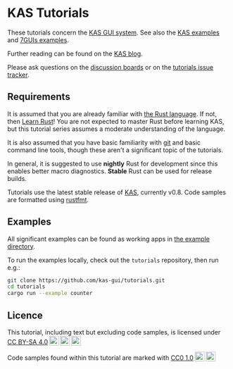 # KAS Tutorials

These tutorials concern the [KAS GUI system](https://github.com/kas-gui/kas).
See also the [KAS examples](https://github.com/kas-gui/kas/tree/master/kas-wgpu/examples)
and [7GUIs examples](https://github.com/kas-gui/7guis/).

Further reading can be found on the [KAS blog](https://kas-gui.github.io/blog/).

Please ask questions on the [discussion boards](https://github.com/kas-gui/tutorials/discussions/)
or on the [tutorials issue tracker](https://github.com/kas-gui/tutorials/discussions/1).

## Requirements

It is assumed that you are already familiar with [the Rust language](https://www.rust-lang.org/).
If not, then [Learn Rust](https://www.rust-lang.org/learn)!
You are not expected to master Rust before learning KAS, but this tutorial
series assumes a moderate understanding of the language.

It is also assumed that you have basic familiarity with [git](https://git-scm.com/) and
basic command line tools, though these aren't a significant topic of the tutorials.

In general, it is suggested to use **nightly** Rust for development since this
enables better macro diagnostics. **Stable** Rust can be used for release builds.

Tutorials use the latest stable release of [KAS](https://github.com/kas-gui/kas),
currently v0.8.
Code samples are formatted using [rustfmt](https://github.com/rust-lang/rustfmt).

## Examples

All significant examples can be found as working apps in [the example directory](https://github.com/kas-gui/tutorials/tree/master/examples).

To run the examples locally, check out the `tutorials` repository, then run e.g.:
```sh
git clone https://github.com/kas-gui/tutorials.git
cd tutorials
cargo run --example counter
```

## Licence

<p xmlns:cc="http://creativecommons.org/ns#" xmlns:dct="http://purl.org/dc/terms/"><span property="dct:title">This tutorial, including text but excluding code samples, </span> is licensed under <a href="http://creativecommons.org/licenses/by-sa/4.0/?ref=chooser-v1" target="_blank" rel="license noopener noreferrer" style="display:inline-block;">CC BY-SA 4.0<img style="height:22px!important;margin-left:3px;vertical-align:text-bottom;" src="https://mirrors.creativecommons.org/presskit/icons/cc.svg?ref=chooser-v1"><img style="height:22px!important;margin-left:3px;vertical-align:text-bottom;" src="https://mirrors.creativecommons.org/presskit/icons/by.svg?ref=chooser-v1"><img style="height:22px!important;margin-left:3px;vertical-align:text-bottom;" src="https://mirrors.creativecommons.org/presskit/icons/sa.svg?ref=chooser-v1"></a></p> 

<p xmlns:cc="http://creativecommons.org/ns#" xmlns:dct="http://purl.org/dc/terms/"><span property="dct:title">Code samples found within this tutorial</span> are marked with <a href="http://creativecommons.org/publicdomain/zero/1.0?ref=chooser-v1" target="_blank" rel="license noopener noreferrer" style="display:inline-block;">CC0 1.0<img style="height:22px!important;margin-left:3px;vertical-align:text-bottom;" src="https://mirrors.creativecommons.org/presskit/icons/cc.svg?ref=chooser-v1"><img style="height:22px!important;margin-left:3px;vertical-align:text-bottom;" src="https://mirrors.creativecommons.org/presskit/icons/zero.svg?ref=chooser-v1"></a></p> 
